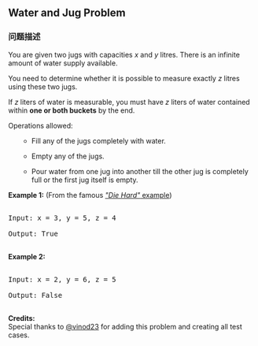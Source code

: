 ## Water and Jug Problem  
### 问题描述
You are given two jugs with capacities *x* and *y* litres. There is an infinite amount of water supply available.
You need to determine whether it is possible to measure exactly *z* litres using these two jugs.

If *z* liters of water is measurable, you must have *z* liters of water contained within **one or both buckets** by the end.


Operations allowed:
<ul>
- Fill any of the jugs completely with water.
- Empty any of the jugs.
- Pour water from one jug into another till the other jug is completely full or the first jug itself is empty.
</ul>


**Example 1:** (From the famous [*"Die Hard"* example](https://www.youtube.com/watch?v=BVtQNK_ZUJg))
<pre>
Input: x = 3, y = 5, z = 4
Output: True
</pre>


**Example 2:**
<pre>
Input: x = 2, y = 6, z = 5
Output: False
</pre>


**Credits:**<br />Special thanks to [@vinod23](https://discuss.leetcode.com/user/vinod23) for adding this problem and creating all test cases.
